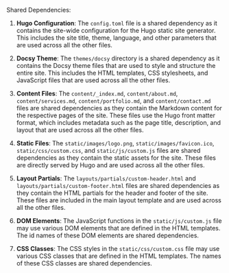 Shared Dependencies:

1. **Hugo Configuration**: The `config.toml` file is a shared dependency as it contains the site-wide configuration for the Hugo static site generator. This includes the site title, theme, language, and other parameters that are used across all the other files.

2. **Docsy Theme**: The `themes/docsy` directory is a shared dependency as it contains the Docsy theme files that are used to style and structure the entire site. This includes the HTML templates, CSS stylesheets, and JavaScript files that are used across all the other files.

3. **Content Files**: The `content/_index.md`, `content/about.md`, `content/services.md`, `content/portfolio.md`, and `content/contact.md` files are shared dependencies as they contain the Markdown content for the respective pages of the site. These files use the Hugo front matter format, which includes metadata such as the page title, description, and layout that are used across all the other files.

4. **Static Files**: The `static/images/logo.png`, `static/images/favicon.ico`, `static/css/custom.css`, and `static/js/custom.js` files are shared dependencies as they contain the static assets for the site. These files are directly served by Hugo and are used across all the other files.

5. **Layout Partials**: The `layouts/partials/custom-header.html` and `layouts/partials/custom-footer.html` files are shared dependencies as they contain the HTML partials for the header and footer of the site. These files are included in the main layout template and are used across all the other files.

6. **DOM Elements**: The JavaScript functions in the `static/js/custom.js` file may use various DOM elements that are defined in the HTML templates. The id names of these DOM elements are shared dependencies.

7. **CSS Classes**: The CSS styles in the `static/css/custom.css` file may use various CSS classes that are defined in the HTML templates. The names of these CSS classes are shared dependencies.